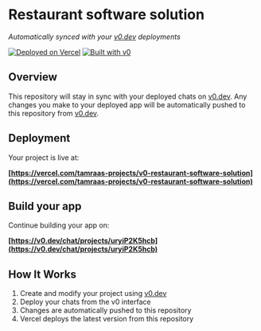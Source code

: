# Restaurant software solution

*Automatically synced with your [v0.dev](https://v0.dev) deployments*

[![Deployed on Vercel](https://img.shields.io/badge/Deployed%20on-Vercel-black?style=for-the-badge&logo=vercel)](https://vercel.com/tamraas-projects/v0-restaurant-software-solution)
[![Built with v0](https://img.shields.io/badge/Built%20with-v0.dev-black?style=for-the-badge)](https://v0.dev/chat/projects/uryiP2K5hcb)

## Overview

This repository will stay in sync with your deployed chats on [v0.dev](https://v0.dev).
Any changes you make to your deployed app will be automatically pushed to this repository from [v0.dev](https://v0.dev).

## Deployment

Your project is live at:

**[https://vercel.com/tamraas-projects/v0-restaurant-software-solution](https://vercel.com/tamraas-projects/v0-restaurant-software-solution)**

## Build your app

Continue building your app on:

**[https://v0.dev/chat/projects/uryiP2K5hcb](https://v0.dev/chat/projects/uryiP2K5hcb)**

## How It Works

1. Create and modify your project using [v0.dev](https://v0.dev)
2. Deploy your chats from the v0 interface
3. Changes are automatically pushed to this repository
4. Vercel deploys the latest version from this repository